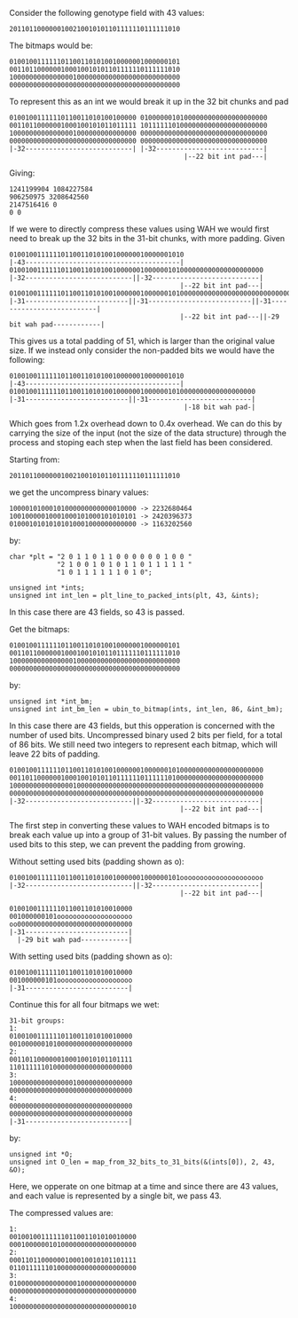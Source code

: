 

Consider the following genotype field with 43 values:

    2011011000000100210010101101111110111111010

The bitmaps would be:

    0100100111111011001101010010000001000000101
    0011011000000100010010101101111110111111010
    1000000000000000100000000000000000000000000
    0000000000000000000000000000000000000000000

To represent this as an int we would break it up in the 32 bit chunks and pad

    01001001111110110011010100100000 01000000101000000000000000000000
    00110110000001000100101011011111 10111111010000000000000000000000
    10000000000000001000000000000000 00000000000000000000000000000000
    00000000000000000000000000000000 00000000000000000000000000000000
    |-32---------------------------| |-32---------------------------|
                                                |--22 bit int pad---|

Giving:

    1241199904 1084227584
    906250975 3208642560   
    2147516416 0
    0 0

If we were to directly compress these values using WAH we would first need to
break up the 32 bits in the 31-bit chunks, with more padding. Given

    01001001111110110011010100100000010000001010
    |-43---------------------------------------|
    0100100111111011001101010010000001000000101000000000000000000000
    |-32---------------------------||-32---------------------------|
                                               |--22 bit int pad---|
    010010011111101100110101001000000100000010100000000000000000000000000000000000000000000000000
    |-31--------------------------||-31--------------------------||-31--------------------------|
                                               |--22 bit int pad---||-29 bit wah pad------------|

This gives us a total padding of 51, which is larger than the original value
size.  If we instead only consider the non-padded bits we would have the following:

    01001001111110110011010100100000010000001010
    |-43---------------------------------------|
    01001001111110110011010100100000010000001010000000000000000000
    |-31--------------------------||-31--------------------------|
                                                |-18 bit wah pad-|

Which goes from 1.2x overhead down to 0.4x overhead.  We can do this by
carrying the size of the input (not the size of the data structure) through the
process and stoping each step when the last field has been considered.

Starting from:

    2011011000000100210010101101111110111111010

we get the uncompress binary values:

    10000101000101000000000000010000 -> 2232680464
    10010000010001000101000101010101 -> 2420396373
    01000101010101010001000000000000 -> 1163202560 

by:
    
    char *plt = "2 0 1 1 0 1 1 0 0 0 0 0 0 1 0 0 "
                "2 1 0 0 1 0 1 0 1 1 0 1 1 1 1 1 "
                "1 0 1 1 1 1 1 1 0 1 0";

    unsigned int *ints;
    unsigned int int_len = plt_line_to_packed_ints(plt, 43, &ints);

In this case there are 43 fields, so 43 is passed.

Get the bitmaps:

    0100100111111011001101010010000001000000101
    0011011000000100010010101101111110111111010
    1000000000000000100000000000000000000000000
    0000000000000000000000000000000000000000000

by:

    unsigned int *int_bm;
    unsigned int int_bm_len = ubin_to_bitmap(ints, int_len, 86, &int_bm);

In this case there are 43 fields, but this opperation is concerned with the
number of used bits.  Uncompressed binary used 2 bits per field, for a total of
86 bits.  We still need two integers to represent each bitmap, which will leave
22 bits of padding.

    0100100111111011001101010010000001000000101000000000000000000000
    0011011000000100010010101101111110111111010000000000000000000000
    1000000000000000100000000000000000000000000000000000000000000000
    0000000000000000000000000000000000000000000000000000000000000000
    |-32---------------------------||-32---------------------------|
                                               |--22 bit int pad---|

The first step in converting these values to WAH encoded bitmaps is to break
each value up into a group of 31-bit values.  By passing the number of used bits
to this step, we can prevent the padding from growing.  

Without setting used bits (padding shown as o):

    0100100111111011001101010010000001000000101ooooooooooooooooooooo
    |-32---------------------------||-32---------------------------|
                                               |--22 bit int pad---|

    0100100111111011001101010010000
    001000000101ooooooooooooooooooo
    oo00000000000000000000000000000
    |-31--------------------------|
      |-29 bit wah pad------------|

With setting used bits (padding shown as o):

    0100100111111011001101010010000
    001000000101ooooooooooooooooooo
    |-31--------------------------|
 
Continue this for all four bitmaps we wet:

    31-bit groups:
    1:
    0100100111111011001101010010000
    0010000001010000000000000000000
    2:
    0011011000000100010010101101111
    1101111110100000000000000000000
    3:
    1000000000000000100000000000000
    0000000000000000000000000000000
    4:
    0000000000000000000000000000000
    0000000000000000000000000000000
    |-31--------------------------|

by:

    unsigned int *O;
    unsigned int O_len = map_from_32_bits_to_31_bits(&(ints[0]), 2, 43, &O);

Here, we opperate on one bitmap at a time and since there are 43 values, and
each value is represented by a single bit, we pass 43.

The compressed values are:

    1:
    00100100111111011001101010010000
    00010000001010000000000000000000
    2:
    00011011000000100010010101101111
    01101111110100000000000000000000
    3:
    01000000000000000100000000000000
    00000000000000000000000000000000
    4:
    10000000000000000000000000000010
